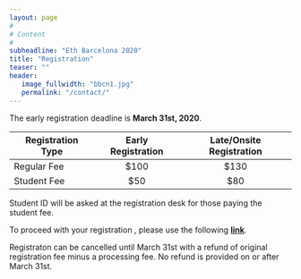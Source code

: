 ```yaml
---
layout: page
#
# Content
#
subheadline: "Eth Barcelona 2020"
title: "Registration"
teaser: ""
header:
   image_fullwidth: "bbcn1.jpg"
   permalink: "/contact/"
---
```


The early registration deadline is <b>March 31st, 2020</b>.

| Registration Type | Early Registration | Late/Onsite Registration |
|---|:-:|:-:|
| Regular Fee | $100 | $130 |
| Student Fee |  $50 |  $80 |

Student ID will be asked at the registration desk for those paying the student fee.


To proceed with your registration , please use the following <a
href="https://barcelo.eventsair.com/ethbarcelona/registrationform/Site/Register">
<b>link</b></a>.

Registraton can be cancelled until March 31st with a refund of original registration fee minus a processing fee. No refund is provided on or after March 31st.

<br>


